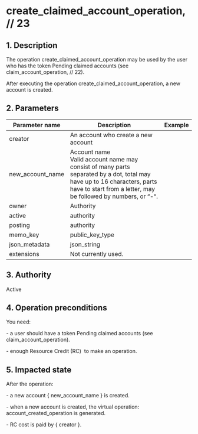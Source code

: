 # create\_claimed\_account\_operation, // 23

## 1. Description

The operation create\_claimed\_account\_operation may be used by the user who has the token Pending claimed accounts (see claim\_account\_operation, // 22).

After executing the operation create\_claimed\_account\_operation, a new account is created.


## 2. Parameters

| Parameter name | Description | Example |                                                                                                                              
| -------------- | ------------------------------------------------------------------------ | ------------ |
| creator            | An account who create a new account                                                                                                                                                     |         |
| new\_account\_name | Account name<br>Valid account name may consist of many parts separated by a dot, total may have up to 16 characters, parts have to start from a letter, may be followed by numbers, or “-“. |         |
| owner              | Authority                                                                                                                                                                               |         |
| active             | authority                                                                                                                                                                               |         |
| posting            | authority                                                                                                                                                                               |         |
| memo\_key          | public\_key\_type                                                                                                                                                                       |         |
| json\_metadata     | json\_string                                                                                                                                                                            |         |
| extensions         | Not currently used.                                                                                                                                                                     |         |

## 3. Authority

Active


## 4. Operation preconditions

You need:

\- a user should have a token Pending claimed accounts (see claim\_account\_operation).

\- enough Resource Credit (RC)  to make an operation.


## 5. Impacted state

After the operation:

\- a new account { new\_account\_name } is created.

\- when a new account is created, the virtual operation: account\_created\_operation is generated.

\- RC cost is paid by { creator }.
